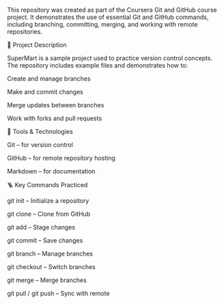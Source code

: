 This repository was created as part of the Coursera Git and GitHub course project.
It demonstrates the use of essential Git and GitHub commands, including branching, committing, merging, and working with remote repositories.

📘 Project Description

SuperMart is a sample project used to practice version control concepts.
The repository includes example files and demonstrates how to:

Create and manage branches

Make and commit changes

Merge updates between branches

Work with forks and pull requests

🧰 Tools & Technologies

Git – for version control

GitHub – for remote repository hosting

Markdown – for documentation

🪜 Key Commands Practiced

git init – Initialize a repository

git clone – Clone from GitHub

git add – Stage changes

git commit – Save changes

git branch – Manage branches

git checkout – Switch branches

git merge – Merge branches

git pull / git push – Sync with remote
